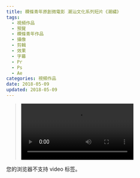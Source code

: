 ```yaml
---
title: 粿條青年原創微電影 潮汕文化系列短片《潮繡》
tags:
  - 視頻作品
  - 預覽
  - 粿條青年作品
  - 攝像
  - 剪輯
  - 效果
  - 字幕
  - Pr
  - Ps
  - Ae
categories: 視頻作品
date: 2018-05-09
updated: 2018-05-09
---
```


><video src="/asset/videos/潮绣.mp4" controls="controls">
您的浏览器不支持 video 标签。
</video>

